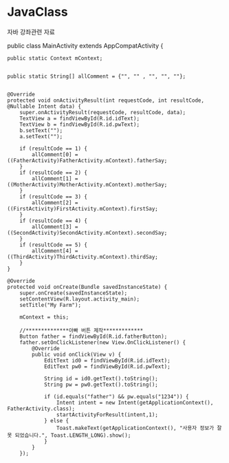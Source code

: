 # JavaClass
자바 강좌관련 자료

public class MainActivity extends AppCompatActivity {

    public static Context mContext;


    public static String[] allComment = {"", "" , "", "", ""};


    @Override
    protected void onActivityResult(int requestCode, int resultCode, @Nullable Intent data) {
        super.onActivityResult(requestCode, resultCode, data);
        TextView a = findViewById(R.id.idText);
        TextView b = findViewById(R.id.pwText);
        b.setText("");
        a.setText("");

        if (resultCode == 1) {
            allComment[0] = ((FatherActivity)FatherActivity.mContext).fatherSay;
        }
        if (resultCode == 2) {
            allComment[1] = ((MotherActivity)MotherActivity.mContext).motherSay;
        }
        if (resultCode == 3) {
            allComment[2] = ((FirstActivity)FirstActivity.mContext).firstSay;
        }
        if (resultCode == 4) {
            allComment[3] = ((SecondActivity)SecondActivity.mContext).secondSay;
        }
        if (resultCode == 5) {
            allComment[4] = ((ThirdActivity)ThirdActivity.mContext).thirdSay;
        }
    }

    @Override
    protected void onCreate(Bundle savedInstanceState) {
        super.onCreate(savedInstanceState);
        setContentView(R.layout.activity_main);
        setTitle("My Farm");

        mContext = this;

        //**************아빠 버튼 제작*************
        Button father = findViewById(R.id.fatherButton);
        father.setOnClickListener(new View.OnClickListener() {
            @Override
            public void onClick(View v) {
                EditText id0 = findViewById(R.id.idText);
                EditText pw0 = findViewById(R.id.pwText);

                String id = id0.getText().toString();
                String pw = pw0.getText().toString();

                if (id.equals("father") && pw.equals("1234")) {
                    Intent intent = new Intent(getApplicationContext(), FatherActivity.class);
                    startActivityForResult(intent,1);
                } else {
                    Toast.makeText(getApplicationContext(), "사용자 정보가 잘못 되었습니다.", Toast.LENGTH_LONG).show();
                }
            }
        });
